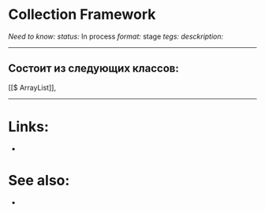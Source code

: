 # Collection Framework
*Need to know:* 
*status:* In process
*format:* stage
*tegs:*
*desckription:*

---
## Состоит из следующих классов:
[[$ ArrayList]], 


---

# Links:
- 

# See also:
- 